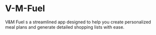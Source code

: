 # V-M-Fuel
V&amp;M Fuel s a streamlined app designed to help you create personalized meal plans and generate detailed shopping lists with ease.


